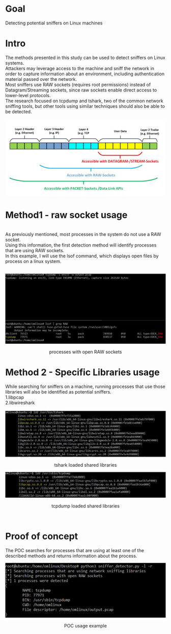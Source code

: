 # Goal
Detecting potential sniffers on Linux machines

# Intro
The methods presented in this study can be used to detect sniffers on Linux systems. </br>
Attackers may leverage access to the machine and sniff the network in order to capture information about an environment, including authentication material passed over the network. </br>
Most sniffers use RAW sockets (requires root permissions) instead of Datagram/Streaming sockets, since raw sockets enable direct access to lower-level protocols. </br>
The research focused on tcpdump and tshark, two of the common network sniffing tools, but other tools using similar techniques should also be able to be detected. </br>
</br>
![alt text](https://github.com/0x0ranm/SnifferDetector/blob/main/img6.JPG?raw=true)

# Method1 - raw socket usage
</br>
As previously mentioned, most processes in the system do not use a RAW socket.</br>
Using this information, the first detection method will identify processes that are using RAW sockets.</br>
In this example, I will use the lsof command, which displays open files by process on a linux system.</br></br>

![alt text](https://github.com/0x0ranm/SnifferDetector/blob/main/img2.JPG?raw=true)
<p align="center">processes with open RAW sockets</p>

# Method 2 - Specific Libraries usage</br>

While searching for sniffers on a machine, running processes that use those libraries will also be identified as potential sniffers.</br>
1.libpcap</br>
2.libwireshark</br></br>
![alt text](https://github.com/0x0ranm/SnifferDetector/blob/main/img4.JPG?raw=true)
<p align="center">tshark loaded shared libraries</p>
<p >
  <img src="https://github.com/0x0ranm/SnifferDetector/blob/main/img3.JPG">
</p>
<p align="center">tcpdump loaded shared libraries</p>
</br>
<h1>Proof of concept</h1>

The POC searches for processes that are using at least one of the described methods and returns information about the process.
<p >
  <img src="https://github.com/0x0ranm/SnifferDetector/blob/main/img5.JPG">
</p>
<p align="center">POC usage example</p>
